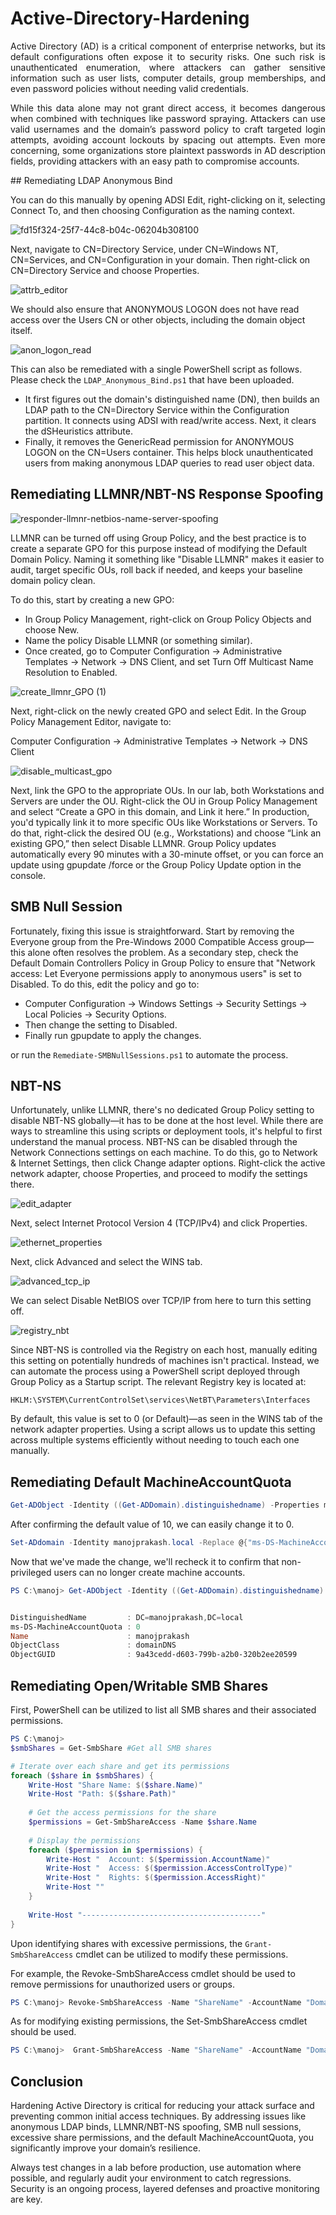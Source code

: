 # Active-Directory-Hardening
<p align="justify">
Active Directory (AD) is a critical component of enterprise networks, but its default configurations often expose it to security risks. One such risk is unauthenticated enumeration, where attackers can gather sensitive information such as user lists, computer details, group memberships, and even password policies without needing valid credentials.
</p>
<p align="justify">
While this data alone may not grant direct access, it becomes dangerous when combined with techniques like password spraying. Attackers can use valid usernames and the domain’s password policy to craft targeted login attempts, avoiding account lockouts by spacing out attempts. Even more concerning, some organizations store plaintext passwords in AD description fields, providing attackers with an easy path to compromise accounts.
</p>
## Remediating LDAP Anonymous Bind

You can do this manually by opening ADSI Edit, right-clicking on it, selecting Connect To, and then choosing Configuration as the naming context.

![fd15f324-25f7-44c8-b04c-06204b308100](https://github.com/user-attachments/assets/8bfcc60d-c534-479a-9e25-21cabf3c699b)

Next, navigate to CN=Directory Service, under CN=Windows NT, CN=Services, and CN=Configuration in your domain. Then right-click on CN=Directory Service and choose Properties.

![attrb_editor](https://github.com/user-attachments/assets/33721b4f-08d2-4b50-8055-8fcf3fb22afe)

We should also ensure that ANONYMOUS LOGON does not have read access over the Users CN or other objects, including the domain object itself.

![anon_logon_read](https://github.com/user-attachments/assets/d9a6e0ef-da9f-4cd9-8ca9-7b95c8647ada)

This can also be remediated with a single PowerShell script as follows. Please check the ``` LDAP_Anonymous_Bind.ps1 ``` that have been uploaded.

- It first figures out the domain's distinguished name (DN), then builds an LDAP path to the CN=Directory Service within the Configuration partition. It connects using ADSI with read/write access. Next, it clears the dSHeuristics attribute.
- Finally, it removes the GenericRead permission for ANONYMOUS LOGON on the CN=Users container. This helps block unauthenticated users from making anonymous LDAP queries to read user object data.

## Remediating LLMNR/NBT-NS Response Spoofing

![responder-llmnr-netbios-name-server-spoofing](https://github.com/user-attachments/assets/0e5d7b2a-e1b8-4e15-bd75-a7843d237ca8)


LLMNR can be turned off using Group Policy, and the best practice is to create a separate GPO for this purpose instead of modifying the Default Domain Policy. Naming it something like "Disable LLMNR" makes it easier to audit, target specific OUs, roll back if needed, and keeps your baseline domain policy clean.

To do this, start by creating a new GPO:

- In Group Policy Management, right-click on Group Policy Objects and choose New.
- Name the policy Disable LLMNR (or something similar).
- Once created, go to Computer Configuration → Administrative Templates → Network → DNS Client, and set Turn Off Multicast Name Resolution to Enabled.

![create_llmnr_GPO (1)](https://github.com/user-attachments/assets/6c58d998-b670-4edf-8fa8-3657c91373f0)

Next, right-click on the newly created GPO and select Edit. In the Group Policy Management Editor, navigate to:

Computer Configuration → Administrative Templates → Network → DNS Client

![disable_multicast_gpo](https://github.com/user-attachments/assets/6d389d93-c8f4-4b3b-b2b7-d312cd63bc26)

Next, link the GPO to the appropriate OUs. In our lab, both Workstations and Servers are under the OU. Right-click the  OU in Group Policy Management and select “Create a GPO in this domain, and Link it here.” In production, you'd typically link it to more specific OUs like Workstations or Servers. To do that, right-click the desired OU (e.g., Workstations) and choose “Link an existing GPO,” then select Disable LLMNR. Group Policy updates automatically every 90 minutes with a 30-minute offset, or you can force an update using gpupdate /force or the Group Policy Update option in the console.


## SMB Null Session

Fortunately, fixing this issue is straightforward. Start by removing the Everyone group from the Pre-Windows 2000 Compatible Access group—this alone often resolves the problem. As a secondary step, check the Default Domain Controllers Policy in Group Policy to ensure that "Network access: Let Everyone permissions apply to anonymous users" is set to Disabled. To do this, edit the policy and go to:
- Computer Configuration → Windows Settings → Security Settings → Local Policies → Security Options.
- Then change the setting to Disabled.
- Finally run gpupdate to apply the changes.

or run the ``` Remediate-SMBNullSessions.ps1 ``` to automate the process.

## NBT-NS

Unfortunately, unlike LLMNR, there's no dedicated Group Policy setting to disable NBT-NS globally—it has to be done at the host level. While there are ways to streamline this using scripts or deployment tools, it's helpful to first understand the manual process. NBT-NS can be disabled through the Network Connections settings on each machine. To do this, go to Network & Internet Settings, then click Change adapter options. Right-click the active network adapter, choose Properties, and proceed to modify the settings there.

![edit_adapter](https://github.com/user-attachments/assets/c0fd540e-7fc0-4cf0-8d52-603fc3c407c9)

Next, select Internet Protocol Version 4 (TCP/IPv4) and click Properties.

![ethernet_properties](https://github.com/user-attachments/assets/f32efeab-f3a7-4e3f-9364-840e70bc6f7c)

Next, click Advanced and select the WINS tab.

![advanced_tcp_ip](https://github.com/user-attachments/assets/fc3b6d8f-b771-4782-831b-b2ded27ff9c5)

We can select Disable NetBIOS over TCP/IP from here to turn this setting off.

![registry_nbt](https://github.com/user-attachments/assets/85746204-c0c6-44a3-93ae-a1124e880c0c)

Since NBT-NS is controlled via the Registry on each host, manually editing this setting on potentially hundreds of machines isn't practical. Instead, we can automate the process using a PowerShell script deployed through Group Policy as a Startup script. The relevant Registry key is located at:

``` HKLM:\SYSTEM\CurrentControlSet\services\NetBT\Parameters\Interfaces ```

By default, this value is set to 0 (or Default)—as seen in the WINS tab of the network adapter properties. Using a script allows us to update this setting across multiple systems efficiently without needing to touch each one manually.


## Remediating Default MachineAccountQuota

```powershell
Get-ADObject -Identity ((Get-ADDomain).distinguishedname) -Properties ms-DS-MachineAccountQuota
```

After confirming the default value of 10, we can easily change it to 0.

```powershell
Set-ADdomain -Identity manojprakash.local -Replace @{"ms-DS-MachineAccountQuota"="0"} -Verbose
```

Now that we've made the change, we'll recheck it to confirm that non-privileged users can no longer create machine accounts.

```powershell
PS C:\manoj> Get-ADObject -Identity ((Get-ADDomain).distinguishedname) -Properties ms-DS-MachineAccountQuota


DistinguishedName         : DC=manojprakash,DC=local
ms-DS-MachineAccountQuota : 0
Name                      : manojprakash
ObjectClass               : domainDNS
ObjectGUID                : 9a43cedd-d603-799b-a2b0-320b2ee20599
```

## Remediating Open/Writable SMB Shares

First, PowerShell can be utilized to list all SMB shares and their associated permissions.

```powershell
PS C:\manoj> 
$smbShares = Get-SmbShare #Get all SMB shares

# Iterate over each share and get its permissions
foreach ($share in $smbShares) {
    Write-Host "Share Name: $($share.Name)"
    Write-Host "Path: $($share.Path)"
    
    # Get the access permissions for the share
    $permissions = Get-SmbShareAccess -Name $share.Name
    
    # Display the permissions
    foreach ($permission in $permissions) {
        Write-Host "  Account: $($permission.AccountName)"
        Write-Host "  Access: $($permission.AccessControlType)"
        Write-Host "  Rights: $($permission.AccessRight)"
        Write-Host ""
    }
    
    Write-Host "----------------------------------------"
}
```

Upon identifying shares with excessive permissions, the ```Grant-SmbShareAccess``` cmdlet can be utilized to modify these permissions.

For example, the Revoke-SmbShareAccess cmdlet should be used to remove permissions for unauthorized users or groups.

```powershell
PS C:\manoj> Revoke-SmbShareAccess -Name "ShareName" -AccountName "Domain\UnauthorizedUser"
```

As for modifying existing permissions, the Set-SmbShareAccess cmdlet should be used.

```powershell
PS C:\manoj>  Grant-SmbShareAccess -Name "ShareName" -AccountName "Domain\User" -AccessRight Read
```

## Conclusion
Hardening Active Directory is critical for reducing your attack surface and preventing common initial access techniques. By addressing issues like anonymous LDAP binds, LLMNR/NBT-NS spoofing, SMB null sessions, excessive share permissions, and the default MachineAccountQuota, you significantly improve your domain’s resilience.

Always test changes in a lab before production, use automation where possible, and regularly audit your environment to catch regressions. Security is an ongoing process, layered defenses and proactive monitoring are key.

